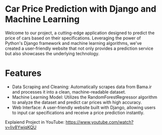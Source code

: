 
# Car Price Prediction with Django and Machine Learning
Welcome to our project, a cutting-edge application designed to predict the price of cars based on their specifications. Leveraging the power of Python's Django framework and machine learning algorithms, we've created a user-friendly website that not only provides a prediction service but also showcases the underlying technology.

# Features
- Data Scraping and Cleaning: Automatically scrapes data from Bama.ir and processes it into a clean, machine-readable dataset.
- Machine Learning Model: Utilizes the RandomForestRegressor algorithm to analyze the dataset and predict car prices with high accuracy.
- Web Interface: A user-friendly website built with Django, allowing users to input car specifications and receive a price prediction instantly.


Explaiend Project in YouTube: https://www.youtube.com/watch?v=Iiv8YwjqKQU
